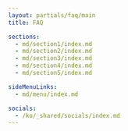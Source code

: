 ```yaml
---
layout: partials/faq/main
title: FAQ

sections:
  - md/section1/index.md
  - md/section2/index.md
  - md/section3/index.md
  - md/section4/index.md
  - md/section5/index.md

sideMenuLinks:
  - md/menu/index.md

socials: 
  - /ko/_shared/socials/index.md
---
```

